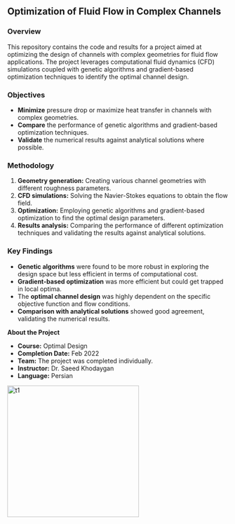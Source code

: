 ## **Optimization of Fluid Flow in Complex Channels**

### **Overview**
This repository contains the code and results for a project aimed at optimizing the design of channels with complex geometries for fluid flow applications. The project leverages computational fluid dynamics (CFD) simulations coupled with genetic algorithms and gradient-based optimization techniques to identify the optimal channel design.

### **Objectives**
* **Minimize** pressure drop or maximize heat transfer in channels with complex geometries.
* **Compare** the performance of genetic algorithms and gradient-based optimization techniques.
* **Validate** the numerical results against analytical solutions where possible.

### **Methodology**
1. **Geometry generation:** Creating various channel geometries with different roughness parameters.
2. **CFD simulations:** Solving the Navier-Stokes equations to obtain the flow field.
3. **Optimization:** Employing genetic algorithms and gradient-based optimization to find the optimal design parameters.
4. **Results analysis:** Comparing the performance of different optimization techniques and validating the results against analytical solutions.

### **Key Findings**
* **Genetic algorithms** were found to be more robust in exploring the design space but less efficient in terms of computational cost.
* **Gradient-based optimization** was more efficient but could get trapped in local optima.
* The **optimal channel design** was highly dependent on the specific objective function and flow conditions.
* **Comparison with analytical solutions** showed good agreement, validating the numerical results.

**About the Project**

* **Course:** Optimal Design
* **Completion Date:** Feb 2022
* **Team:** The project was completed individually.
* **Instructor:** Dr. Saeed Khodaygan
* **Language:** Persian

<img width="300" alt="t1" src=https://github.com/user-attachments/assets/2790cb9a-8944-49e8-9900-790b1346bff4>
